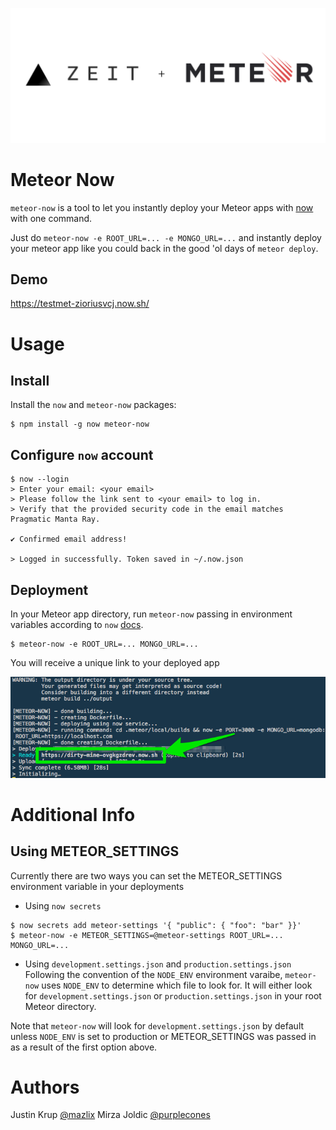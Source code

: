 ![METEOR-NOW](assets/zeit.meteor.png "ZEIT + METEOR")

# Meteor Now

`meteor-now` is a tool to let you instantly deploy your Meteor apps with [now](http://zeit.co/now) with one command.

Just do `meteor-now -e ROOT_URL=... -e MONGO_URL=...` and instantly deploy your meteor app like you could back in the good 'ol days of `meteor deploy`.

## Demo
https://testmet-zioriusvcj.now.sh/

# Usage
## Install
Install the `now` and `meteor-now` packages:
```
$ npm install -g now meteor-now
```

## Configure `now` account
```
$ now --login
> Enter your email: <your email>
> Please follow the link sent to <your email> to log in.
> Verify that the provided security code in the email matches Pragmatic Manta Ray.

✔ Confirmed email address!

> Logged in successfully. Token saved in ~/.now.json
```

## Deployment
In your Meteor app directory, run `meteor-now` passing in environment variables according to `now` [docs](https://zeit.co/blog/environment-variables-secrets).
```
$ meteor-now -e ROOT_URL=... MONGO_URL=...
```

You will receive a unique link to your deployed app

![unique-link](assets/unique-link.png "Unique Link Terminal Image")

# Additional Info
## Using METEOR_SETTINGS
Currently there are two ways you can set the METEOR_SETTINGS environment variable in your deployments

- Using `now secrets`
```
$ now secrets add meteor-settings '{ "public": { "foo": "bar" }}'
$ meteor-now -e METEOR_SETTINGS=@meteor-settings ROOT_URL=... MONGO_URL=...
```

- Using `development.settings.json` and `production.settings.json`
Following the convention of the `NODE_ENV` environment varaibe, `meteor-now` uses `NODE_ENV` to determine which file to look for.
It will either look for `development.settings.json` or `production.settings.json` in your root Meteor directory.

Note that `meteor-now` will look for `development.settings.json` by default unless `NODE_ENV` is set to production or METEOR_SETTINGS was passed in as a result of the first option above.

# Authors
Justin Krup [@mazlix](https://github.com/mazlix)
Mirza Joldic [@purplecones](https://github.com/purplecones)
